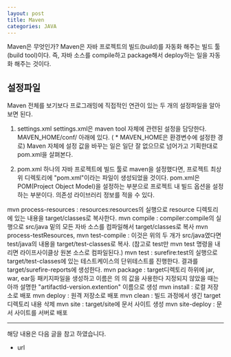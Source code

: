 ```yaml
---
layout: post
title: Maven 
categories: JAVA
---
```


Maven은 무엇인가? Maven은 자바 프로젝트의 빌드(build)를 자동화 해주는 빌드 툴(build tool)이다. 즉, 자바 소스를 compile하고 package해서 deploy하는 일을 자동화 해주는 것이다.

## 설정파일
Maven 전체를 보기보다 프로그래밍에 직접적인 연관이 있는 두 개의 설정파일을 알아보면 된다.
1) settings.xml
settings.xml은 maven tool 자체에 관련된 설정을 담당한다. MAVEN_HOME/conf/ 아래에 있다. ( * MAVEN_HOME은 환경변수에 설정한 경로) Maven 자체에 설정 값을 바꾸는 일은 일단 잘 없으므로 넘어가고 기획한대로 pom.xml을 살펴본다.

2) pom.xml
하나의 자바 프로젝트에 빌드 툴로 maven을 설정했다면, 프로젝트 최상위 디렉토리에 "pom.xml"이라는 파일이 생성되었을 것이다. pom.xml은 POM(Project Object Model)을 설정하는 부분으로 프로젝트 내 빌드 옵션을 설정하는 부분이다. 의존성 라이브러리 정보를 적을 수 있다.

mvn process-resources : resources:resources의 실행으로 resource 디렉토리에 있는 내용을 target/classes로 복사한다.
mvn compile : compiler:compile의 실행으로 src/java 밑의 모든 자바 소스를 컴파일해서 target/classes로 복사
mvn process-testResources, mvn test-compile : 이것은 위의 두 개가 src/java였다면 test/java의 내용을 target/test-classes로 복사. (참고로 test만 mvn test 명령을 내리면 라이프사이클상 원본 소스로 컴파일된다.)
mvn test : surefire:test의 실행으로 target/test-classes에 있는 테스트케이스의 단위테스트를 진행한다. 결과를 target/surefire-reports에 생성한다.
mvn package : target디렉토리 하위에 jar, war, ear등 패키지파일을 생성하고 이름은 <build>의 <finalName>의 값을 사용한다 지정되지 않았을 때는 아까 설명한 "artifactId-version.extention" 이름으로 생성
mvn install : 로컬 저장소로 배포
mvn deploy : 원격 저장소로 배포
mvn clean : 빌드 과정에서 생긴 target 디렉토리 내용 삭제
mvn site : target/site에 문서 사이트 생성
mvn site-deploy : 문서 사이트를 서버로 배포




----
해당 내용은 다음 글을 참고 하였습니다.
- url